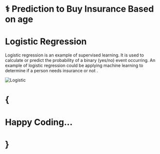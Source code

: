 # ⚕️ Prediction to Buy Insurance Based on age

# Logistic Regression

Logistic regression is an example of supervised learning. It is used to calculate or predict the probability of a binary (yes/no) event occurring. An example of logistic regression could be applying machine learning to determine if a person needs insurance or not .



![Logistic](https://user-images.githubusercontent.com/105147460/206855806-5fb5d05c-f51c-4907-95aa-01408fd4e49a.gif)

# {
# Happy Coding...
# }

